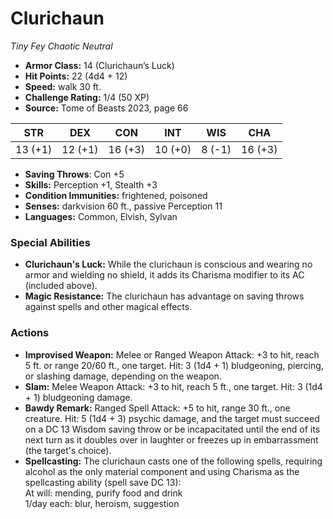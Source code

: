 # Clurichaun

*Tiny* *Fey* *Chaotic Neutral*

- **Armor Class:** 14 (Clurichaun’s Luck)
- **Hit Points:** 22 (4d4 + 12)
- **Speed:** walk 30 ft.
- **Challenge Rating:** 1/4 (50 XP)
- **Source:** Tome of Beasts 2023, page 66

| STR | DEX | CON | INT | WIS | CHA |
| --- | --- | --- | --- | --- | --- |
| 13 (+1) | 12 (+1) | 16 (+3) | 10 (+0) | 8 (-1) | 16 (+3) |

- **Saving Throws**: Con +5
- **Skills:** Perception +1, Stealth +3
- **Condition Immunities:** frightened, poisoned
- **Senses:** darkvision 60 ft., passive Perception 11
- **Languages:** Common, Elvish, Sylvan

### Special Abilities

- **Clurichaun's Luck:** While the clurichaun is conscious and wearing no armor and wielding no shield, it adds its Charisma modifier to its AC (included above).
- **Magic Resistance:** The clurichaun has advantage on saving throws against spells and other magical effects.

### Actions

- **Improvised Weapon:** Melee or Ranged Weapon Attack: +3 to hit, reach 5 ft. or range 20/60 ft., one target. Hit: 3 (1d4 + 1) bludgeoning, piercing, or slashing damage, depending on the weapon.
- **Slam:** Melee Weapon Attack: +3 to hit, reach 5 ft., one target. Hit: 3 (1d4 + 1) bludgeoning damage.
- **Bawdy Remark:** Ranged Spell Attack: +5 to hit, range 30 ft., one creature. Hit: 5 (1d4 + 3) psychic damage, and the target must succeed on a DC 13 Wisdom saving throw or be incapacitated until the end of its next turn as it doubles over in laughter or freezes up in embarrassment (the target's choice).
- **Spellcasting:** The clurichaun casts one of the following spells, requiring alcohol as the only material component and using Charisma as the spellcasting ability (spell save DC 13):<br>At will: mending, purify food and drink<br>1/day each: blur, heroism, suggestion
